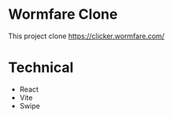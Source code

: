 # Wormfare Clone
This project clone https://clicker.wormfare.com/

# Technical
- React
- Vite
- Swipe